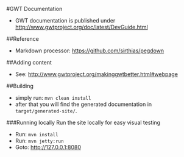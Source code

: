 #GWT Documentation

* GWT documentation is published under http://www.gwtproject.org/doc/latest/DevGuide.html

##Reference

* Markdown processor: https://github.com/sirthias/pegdown

##Adding content

* See: http://www.gwtproject.org/makinggwtbetter.html#webpage

##Building

* simply run: `mvn clean install`
* after that you will find the generated documentation in `target/generated-site/`.

###Running locally
Run the site locally for easy visual testing

* Run: `mvn install`
* Run: `mvn jetty:run`
* Goto: http://127.0.0.1:8080
